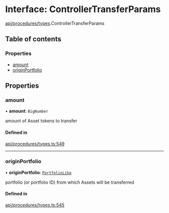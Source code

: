 # Interface: ControllerTransferParams

[api/procedures/types](../wiki/api.procedures.types).ControllerTransferParams

## Table of contents

### Properties

- [amount](../wiki/api.procedures.types.ControllerTransferParams#amount)
- [originPortfolio](../wiki/api.procedures.types.ControllerTransferParams#originportfolio)

## Properties

### amount

• **amount**: `BigNumber`

amount of Asset tokens to transfer

#### Defined in

[api/procedures/types.ts:549](https://github.com/PolymeshAssociation/polymesh-sdk/blob/2d3ac2ae/src/api/procedures/types.ts#L549)

___

### originPortfolio

• **originPortfolio**: [`PortfolioLike`](../wiki/types#portfoliolike)

portfolio (or portfolio ID) from which Assets will be transferred

#### Defined in

[api/procedures/types.ts:545](https://github.com/PolymeshAssociation/polymesh-sdk/blob/2d3ac2ae/src/api/procedures/types.ts#L545)
